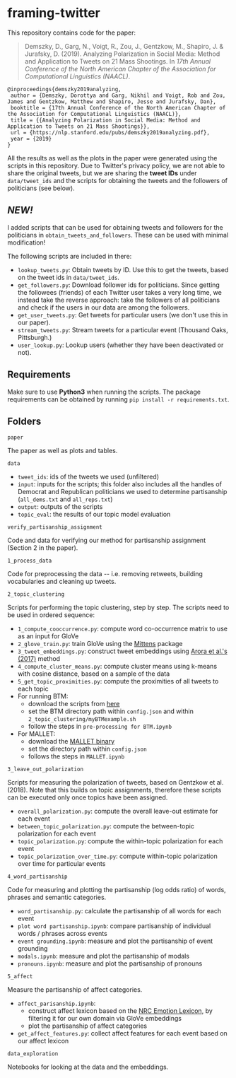 # framing-twitter
This repository contains code for the paper:
> Demszky, D., Garg, N., Voigt, R., Zou, J., Gentzkow, M., Shapiro, J. & Jurafsky, D. (2019). Analyzing Polarization in Social Media: Method and Application to Tweets on 21 Mass Shootings. In _17th Annual Conference of the North American Chapter of the Association for Computational Linguistics (NAACL)_.
```
@inproceedings{demszky2019analyzing,
 author = {Demszky, Dorottya and Garg, Nikhil and Voigt, Rob and Zou, James and Gentzkow, Matthew and Shapiro, Jesse and Jurafsky, Dan},
 booktitle = {17th Annual Conference of the North American Chapter of the Association for Computational Linguistics (NAACL)},
 title = {{Analyzing Polarization in Social Media: Method and Application to Tweets on 21 Mass Shootings}},
 url = {https://nlp.stanford.edu/pubs/demszky2019analyzing.pdf},
 year = {2019}
}
```

All the results as well as the plots in the paper were generated using the scripts in this repository. Due to Twitter's privacy policy, we are not able to share the original tweets, but we are sharing the **tweet IDs** under `data/tweet_ids` and the scripts for obtaining the tweets and the followers of politicians (see below).

## *NEW!*

I added scripts that can be used for obtaining tweets and followers for the politicians in `obtain_tweets_and_followers`. These can be used with minimal modification!

The following scripts are included in there:

- `lookup_tweets.py`: Obtain tweets by ID. Use this to get the tweets, based on the tweet ids in `data/tweet_ids`.
- `get_followers.py`: Download follower ids for politicians. Since getting the followees (friends) of each Twitter user takes a very long time, we instead take the reverse approach: take the followers of all politicians and check if the users in our data are among the followers.
- `get_user_tweets.py`: Get tweets for particular users (we don't use this in our paper).
- `stream_tweets.py`:	Stream tweets for a particular event (Thousand Oaks, Pittsburgh.)
- `user_lookup.py`: Lookup users (whether they have been deactivated or not).


## Requirements 

Make sure to use **Python3** when running the scripts. The package requirements can be obtained by running `pip install -r requirements.txt`.

## Folders

`paper`

The paper as well as plots and tables.

`data`

- `tweet_ids`: ids of the tweets we used (unfiltered)
- `input`: inputs for the scripts; this folder also includes all the handles of Democrat and Republican politicians we used to determine partisanship (`all_dems.txt` and `all_reps.txt`)
- `output`: outputs of the scripts
- `topic_eval`: the results of our topic model evaluation

`verify_partisanship_assignment`

Code and data for verifying our method for partisanship assignment (Section 2 in the paper).

`1_process_data`

Code for preprocessing the data -- i.e. removing retweets, building vocabularies and cleaning up tweets.

`2_topic_clustering`

Scripts for performing the topic clustering, step by step. The scripts need to be used in ordered sequence:
- `1_compute_cooccurrence.py`: compute word co-occurrence matrix to use as an input for GloVe
- `2_glove_train.py`: train GloVe using the [Mittens](https://github.com/roamanalytics/mittens) package
- `3_tweet_embeddings.py`: construct tweet embeddings using [Arora et al.'s (2017)](https://github.com/PrincetonML/SIF) method
- `4_compute_cluster_means.py`: compute cluster means using k-means with cosine distance, based on a sample of the data
- `5_get_topic_proximities.py`: compute the proximities of all tweets to each topic
- For running BTM:
    - download the scripts from [here](https://github.com/xiaohuiyan/BTM)
    - set the BTM directory path within `config.json` and within `2_topic_clustering/myBTMexample.sh`
    - follow the steps in `pre-processing for BTM.ipynb`
- For MALLET:
    - download the [MALLET binary](http://mallet.cs.umass.edu/)
    - set the directory path within `config.json`
    - follows the steps in `MALLET.ipynb`

`3_leave_out_polarization`

Scripts for measuring the polarization of tweets, based on Gentzkow et al. (2018). Note that this builds on topic assignments,
therefore these scripts can be executed only once topics have been assigned.
- `overall_polarization.py`: compute the overall leave-out estimate for each event
- `between_topic_polarization.py`: compute the between-topic polarization for each event
- `topic_polarization.py`: compute the within-topic polarization for each event
- `topic_polarization_over_time.py`: compute within-topic polarization over time for particular events

`4_word_partisanship`

Code for measuring and plotting the partisanship (log odds ratio) of words, phrases and semantic categories.
- `word_partisanship.py`: calculate the partisanship of all words for each event
- `plot word partisanship.ipynb`: compare partisanship of individual words / phrases across events
- `event grounding.ipynb`: measure and plot the partisanship of event grounding
- `modals.ipynb`: measure and plot the partisanship of modals
- `pronouns.ipynb`: measure and plot the partisanship of pronouns

`5_affect`

Measure the partisanship of affect categories.
- `affect_parisanship.ipynb`: 
  - construct affect lexicon based on the [NRC Emotion Lexicon](https://saifmohammad.com/WebPages/NRC-Emotion-Lexicon.htm), by filtering it for our own domain via GloVe embeddings
  - plot the partisanship of affect categories
- `get_affect_features.py`: collect affect features for each event based on our affect lexicon

`data_exploration`

Notebooks for looking at the data and the embeddings.
